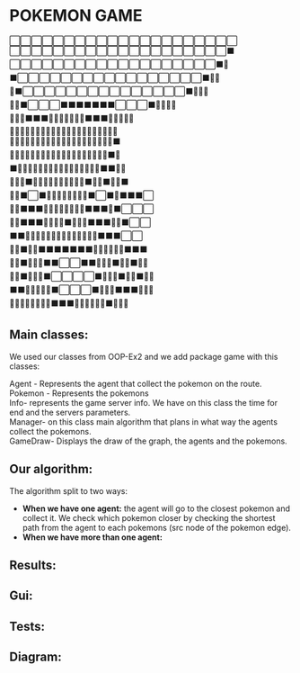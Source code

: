 # POKEMON GAME <br />


⬜⬜⬜⬜⬜⬜⬜⬜⬜⬜⬜⬜⬜⬜⬜⬜⬜⬜⬜⬜⬜  <br />
⬜⬜⬜⬜⬜⬜⬜⬜⬜⬜⬜⬜⬜⬜⬜⬜⬜⬜⬜⬜⬛  <br />
⬜⬜⬜⬜⬜⬜⬜⬜⬜⬜⬜⬜⬜⬜⬜⬜⬜⬜⬜⬛💛  <br />
⬛⬜⬜⬜⬜⬜⬜⬜⬜⬜⬜⬜⬜⬜⬜⬜⬜⬜⬛💛💛  <br />
💛⬛⬜⬜⬜⬜⬜⬜⬜⬜⬜⬜⬜⬜⬜⬜⬜⬛💛💛💛  <br />
💛💛⬛⬜⬜⬜⬛⬛⬛⬛⬛⬛⬛⬜⬜⬜⬛💛💛💛💛  <br />
💛💛💛⬛⬛⬛💛💛💛💛💛💛💛⬛⬛⬛💛💛💛💛💛  <br />
💛💛💛💛💛💛💛💛💛💛💛💛💛💛💛💛💛💛💛💛💛  <br />
💛💛💛💛💛💛💛💛💛💛💛💛💛💛💛💛💛💛💛💛⬛  <br />
💛💛💛💛💛💛💛💛💛💛💛💛💛💛💛💛💛💛💛⬛💛  <br />
⬛💛💛💛💛💛💛💛💛💛💛💛💛💛💛💛💛⬛⬛💛💛  <br />
💛💛💛⬛💛💛💛💛💛💛💛💛💛💛⬛💛💛⬛💛💛⬛  <br />
💛💛⬛⬜⬛💛💛💛💛💛💛💛💛⬛⬜⬛💛⬛⬛⬛⬜  <br />
💛💛⬛⬛⬛💛💛💛💛💛💛💛💛⬛⬛⬛💛⬛⬜⬜⬜  <br />
💛💛⬛⬛⬛💛💛💛💛⬛💛💛💛⬛⬛⬛💛💛⬛⬜⬜  <br />
⬛⬛💛💛💛💛💛💛💛💛💛💛💛💛💛💛⬛⬛⬛⬜⬜  <br />
🍎🍎⬛💛💛⬛⬛⬛⬛⬛⬛⬛💛💛💛💛🍎🍎⬛⬛⬛  <br />
🍎🍎⬛💛💛💛⬛⬛⬜⬜⬛⬛💛💛💛⬛🍎🍎⬛💛💛  <br />
🍎🍎⬛💛💛💛⬛⬜⬜⬜⬜⬛💛💛💛⬛🍎🍎⬛💛💛  <br />
⬛⬛💛💛💛💛💛⬛⬜⬜⬜⬛💛💛💛⬛⬛⬛💛💛💛  <br />
💛💛💛💛💛💛💛💛⬛⬛⬛💛💛💛💛💛💛⬛💛💛💛  <br />

## Main classes:
We used our classes from OOP-Ex2 and we add package game with this classes:

Agent - Represents the agent that collect the pokemon on the route. <br />
Pokemon - Represents the pokemons <br />
Info- represents the game server info. We have on this class the time for end and the servers parameters. <br />
Manager- on this class main algorithm that plans in what way the agents collect the pokemons. <br />
GameDraw- Displays the draw of the graph, the agents and the pokemons. <br />

## Our algorithm:
The algorithm split to two ways:
* **When we have one agent:** the agent will go to the closest pokemon and collect it. We check which pokemon closer by checking the shortest path from the agent to each pokemons (src node of the pokemon edge).
* **When we have more than one agent:** 

## Results:
## Gui:
## Tests:
## Diagram:
